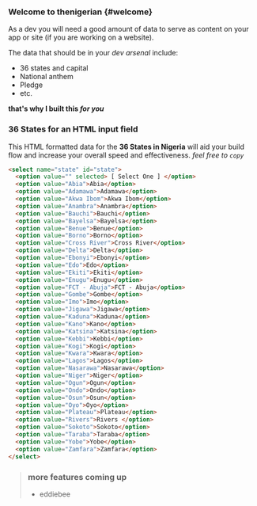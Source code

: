 ### Welcome to thenigerian {#welcome}

As a dev you will need a good amount of data to serve as content on your app or site (if you are working on a website).

The data that should be in your _dev arsenal_ include:
- 36 states and capital
- National anthem
- Pledge
- etc.


**that's why I built this _for you_**

### 36 States for an HTML input field

This HTML formatted data for the **36 States in Nigeria** will aid your build flow and increase your overall speed and effectiveness.
_feel free to `copy`_

```html
<select name="state" id="state">
  <option value="" selected> [ Select One ] </option>
  <option value="Abia">Abia</option>
  <option value="Adamawa">Adamawa</option>
  <option value="Akwa Ibom">Akwa Ibom</option>
  <option value="Anambra">Anambra</option>
  <option value="Bauchi">Bauchi</option>
  <option value="Bayelsa">Bayelsa</option>
  <option value="Benue">Benue</option>
  <option value="Borno">Borno</option>
  <option value="Cross River">Cross River</option>
  <option value="Delta">Delta</option>
  <option value="Ebonyi">Ebonyi</option>
  <option value="Edo">Edo</option>
  <option value="Ekiti">Ekiti</option>
  <option value="Enugu">Enugu</option>
  <option value="FCT - Abuja">FCT - Abuja</option>
  <option value="Gombe">Gombe</option>
  <option value="Imo">Imo</option>
  <option value="Jigawa">Jigawa</option>
  <option value="Kaduna">Kaduna</option>
  <option value="Kano">Kano</option>
  <option value="Katsina">Katsina</option>
  <option value="Kebbi">Kebbi</option>
  <option value="Kogi">Kogi</option>
  <option value="Kwara">Kwara</option>
  <option value="Lagos">Lagos</option>
  <option value="Nasarawa">Nasarawa</option>
  <option value="Niger">Niger</option>
  <option value="Ogun">Ogun</option>
  <option value="Ondo">Ondo</option>
  <option value="Osun">Osun</option>
  <option value="Oyo">Oyo</option>
  <option value="Plateau">Plateau</option>
  <option value="Rivers">Rivers </option>
  <option value="Sokoto">Sokoto</option>
  <option value="Taraba">Taraba</option>
  <option value="Yobe">Yobe</option>
  <option value="Zamfara">Zamfara</option>
</select>
```

> ### more features coming up
> - eddiebee
